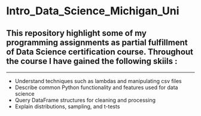 # Intro_Data_Science_Michigan_Uni
## This repository highlight some of my programming assignments as partial fulfillment of Data Science certification course. Throughout the course I have gained the following skiils :
---
* Understand techniques such as lambdas and manipulating csv files
* Describe common Python functionality and features used for data science
* Query DataFrame structures for cleaning and processing
* Explain distributions, sampling, and t-tests
